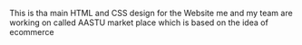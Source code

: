 This is tha main HTML and CSS design for the Website me and my team are working on called AASTU market place which is based on the idea of ecommerce

